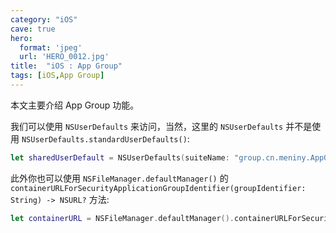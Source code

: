 ```yaml
---
category: "iOS"
cave: true
hero:
  format: 'jpeg'
  url: 'HERO_0012.jpg'
title:  "iOS : App Group"
tags: [iOS,App Group]
---
```

本文主要介绍 App Group 功能。

我们可以使用 `NSUserDefaults` 来访问，当然，这里的 `NSUserDefaults` 并不是使用 `NSUserDefaults.standardUserDefaults()`:

```swift
let sharedUserDefault = NSUserDefaults(suiteName: "group.cn.meniny.AppGroupDemo")
```


此外你也可以使用 `NSFileManager.defaultManager()` 的 `containerURLForSecurityApplicationGroupIdentifier(groupIdentifier: String) -> NSURL?` 方法:

```swift
let containerURL = NSFileManager.defaultManager().containerURLForSecurityApplicationGroupIdentifier("group.cn.meniny.AppGroupDemo")
```





